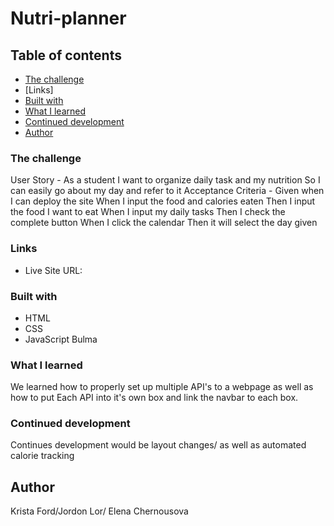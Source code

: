 # Nutri-planner

## Table of contents
 - [The challenge](#the-challenge)
 - [Links]
 - [Built with](#built-with)
 - [What I learned](#what-i-learned)
 - [Continued development](#continued-development)
- [Author](#author)

### The challenge
User Story -
As a student
I want to organize daily task and my nutrition
So I can easily go about my day and refer to it
Acceptance Criteria -
 ​Given when I can deploy the site
When I input the food and calories eaten
Then I input the food I want to eat
When I input my daily tasks
Then I check the complete button
When I click the calendar
Then it will select the day given

### Links
- Live Site URL:

### Built with
- HTML
- CSS
- JavaScript
Bulma

### What I learned
We learned how to properly set up multiple API's to a webpage as well as how to put
Each API into it's own box and link the navbar to each box.

### Continued development
Continues development would be layout changes/ as well as automated calorie tracking

## Author
Krista Ford/Jordon Lor/ Elena Chernousova
